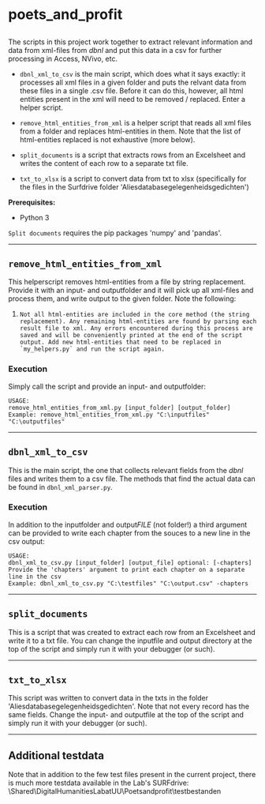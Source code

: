 # poets_and_profit
## 

The scripts in this project work together to extract relevant information and data from xml-files from *dbnl* and put this data in a csv for further processing in Access, NVivo, etc.

- `dbnl_xml_to_csv` is the main script, which does what it says exactly: it processes all xml files in a given folder and puts the relvant data from these files in a single .csv file. Before it can do this, however, all html entities present in the xml will need to be removed / replaced. Enter a helper script.

- `remove_html_entities_from_xml` is a helper script that reads all xml files from a folder and replaces html-entities in them. Note that the list of html-entities replaced is not exhaustive (more below).

- `split_documents` is a script that extracts rows from an Excelsheet and writes the content of each row to a separate txt file.

- `txt_to_xlsx` is a script to convert data from txt to xlsx (specifically for the files in the Surfdrive folder 'Aliesdatabasegelegenheidsgedichten') 


**Prerequisites:**

- Python 3

`Split documents` requires the pip packages 'numpy' and 'pandas'.

----------

## `remove_html_entities_from_xml`
This helperscript removes html-entities from a file by string replacement. Provide it with an input- and outputfolder and it will pick up all xml-files and process them, and write output to the given folder. Note the following:

1.     Not all html-entities are included in the core method (the string replacement). Any remaining html-entities are found by parsing each result file to xml. Any errors encountered during this process are saved and will be conveniently printed at the end of the script output. Add new html-entities that need to be replaced in `my_helpers.py` and run the script again.

### Execution
Simply call the script and provide an input- and outputfolder:	

    USAGE:
    remove_html_entities_from_xml.py [input_folder] [output_folder]
    Example: remove_html_entities_from_xml.py "C:\inputfiles" "C:\outputfiles"

----------
## `dbnl_xml_to_csv`
This is the main script, the one that collects relevant fields from the *dbnl* files and writes them to a csv file.
The methods that find the actual data can be found in `dbnl_xml_parser.py`.

### Execution
In addition to the inputfolder and output*FILE* (not folder!) a third argument can be provided to write each chapter from the souces to a new line in the csv output:

  
	USAGE:
    dbnl_xml_to_csv.py [input_folder] [output_file] optional: [-chapters]
    Provide the 'chapters' argument to print each chapter on a separate line in the csv
    Example: dbnl_xml_to_csv.py "C:\testfiles" "C:\output.csv" -chapters

----------
## `split_documents`
This is a script that was created to extract each row from an Excelsheet and write it to a txt file. You can change the inputfile and output directory at the top of the script and simply run it with your debugger (or such).

----------
## `txt_to_xlsx`
This script was written to convert data in the txts in the folder 'Aliesdatabasegelegenheidsgedichten'. Note that not every record has the same fields. Change the input- and outputfile at the top of the script and simply run it with your debugger (or such).

----------
## Additional testdata
Note that in addition to the few test files present in the current project, there is much more testdata available in the Lab's SURFdrive: \Shared\DigitalHumanitiesLabatUU\Poetsandprofit\testbestanden